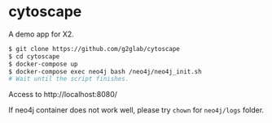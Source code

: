 # cytoscape

A demo app for X2.

```bash
$ git clone https://github.com/g2glab/cytoscape
$ cd cytoscape
$ docker-compose up
$ docker-compose exec neo4j bash /neo4j/neo4j_init.sh
# Wait until the script finishes.
```

Access to http://localhost:8080/

If neo4j container does not work well, please try `chown` for `neo4j/logs` folder.
